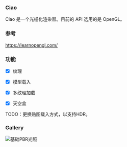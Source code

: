 ### Ciao

Ciao 是一个光栅化渲染器。目前的 API 选用的是 OpenGL。





### 参考

https://learnopengl.com/



### 功能

+ [x] 纹理
+ [x] 模型载入
+ [x] 多纹理加载
+ [x] 天空盒 



TODO：更换贴图载入方式，以支持HDR。



### Gallery

![基础PBR光照](https://i.loli.net/2021/07/25/SVyNYe3FzGvrMhL.png)

